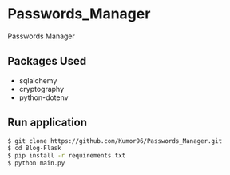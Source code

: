# Passwords_Manager

Passwords Manager

## Packages Used


* sqlalchemy
* cryptography
* python-dotenv


## Run application

```bash
$ git clone https://github.com/Kumor96/Passwords_Manager.git
$ cd Blog-Flask
$ pip install -r requirements.txt
$ python main.py
```
